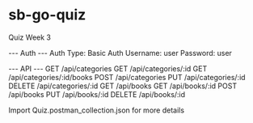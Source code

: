 # sb-go-quiz
Quiz Week 3

--- Auth ---
Auth Type: Basic Auth
Username: user
Password: user

--- API ---
GET /api/categories
GET /api/categories/:id
GET /api/categories/:id/books
POST /api/categories
PUT /api/categories/:id
DELETE /api/categories/:id
GET /api/books
GET /api/books/:id
POST /api/books
PUT /api/books/:id
DELETE /api/books/:id

Import Quiz.postman_collection.json for more details